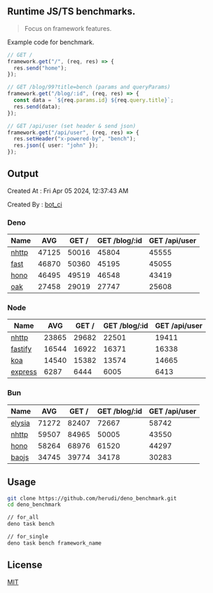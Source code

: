 ## Runtime JS/TS benchmarks.

> Focus on framework features.

Example code for benchmark.
```ts
// GET /
framework.get("/", (req, res) => {
  res.send("home");
});

// GET /blog/99?title=bench (params and queryParams)
framework.get("/blog/:id", (req, res) => {
  const data = `${req.params.id} ${req.query.title}`;
  res.send(data);
});

// GET /api/user (set header & send json)
framework.get("/api/user", (req, res) => {
  res.setHeader("x-powered-by", "bench");
  res.json({ user: "john" });
});
```

## Output
Created At : Fri Apr 05 2024, 12:37:43 AM

Created By : [bot_ci](https://github.com/herudi/deno_benchmarks/commits?author=github-actions%5Bbot%5D)


### Deno
|Name|AVG|GET /|GET /blog/:id|GET /api/user|
|----|----|----|----|----|
|[nhttp](https://github.com/nhttp/nhttp)|47125|50016|45804|45555|
|[fast](https://github.com/danteissaias/fast)|46870|50360|45195|45055|
|[hono](https://github.com/honojs/hono)|46495|49519|46548|43419|
|[oak](https://github.com/oakserver/oak)|27458|29019|27747|25608|
  


### Node
|Name|AVG|GET /|GET /blog/:id|GET /api/user|
|----|----|----|----|----|
|[nhttp](https://github.com/nhttp/nhttp)|23865|29682|22501|19411|
|[fastify](https://github.com/fastify/fastify)|16544|16922|16371|16338|
|[koa](https://github.com/koajs/koa)|14540|15382|13574|14665|
|[express](https://github.com/expressjs/express)|6287|6444|6005|6413|
  


### Bun
|Name|AVG|GET /|GET /blog/:id|GET /api/user|
|----|----|----|----|----|
|[elysia](https://github.com/elysiajs/elysia)|71272|82407|72667|58742|
|[nhttp](https://github.com/nhttp/nhttp)|59507|84965|50005|43550|
|[hono](https://github.com/honojs/hono)|58264|68976|61520|44297|
|[baojs](https://github.com/mattreid1/baojs)|34745|39774|34178|30283|
  



## Usage

```bash
git clone https://github.com/herudi/deno_benchmark.git
cd deno_benchmark

// for_all
deno task bench

// for_single
deno task bench framework_name
```

## License

[MIT](LICENSE)


